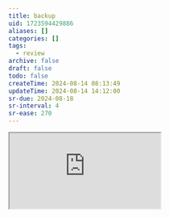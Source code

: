 ```yaml
---
title: backup
uid: 1723594429886
aliases: []
categories: []
tags:
  - review
archive: false
draft: false
todo: false
createTime: 2024-08-14 08:13:49
updateTime: 2024-08-14 14:12:00
sr-due: 2024-08-18
sr-interval: 4
sr-ease: 270
---
```


<iframe
  class="iframe_full"
  src="https://dict.youdao.com/result?word=backup&lang=en"
>
</iframe>
